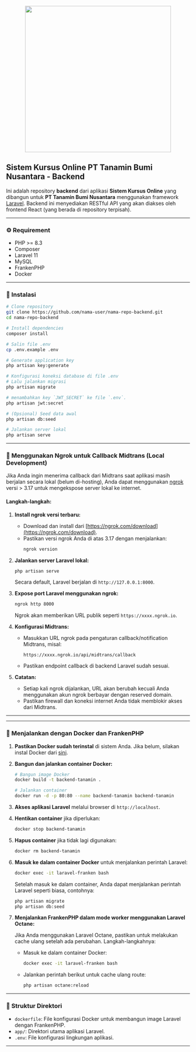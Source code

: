 <p align="center"><a href="https://laravel.com" target="_blank"><img src="https://laravel.com/img/logotype.min.svg" width="400"></a></p>

## Sistem Kursus Online PT Tanamin Bumi Nusantara - Backend

Ini adalah repository **backend** dari aplikasi **Sistem Kursus Online** yang dibangun untuk **PT Tanamin Bumi Nusantara** menggunakan framework [Laravel](https://laravel.com). Backend ini menyediakan RESTful API yang akan diakses oleh frontend React (yang berada di repository terpisah).

---

### ⚙️ Requirement

-   PHP >= 8.3
-   Composer
-   Laravel 11
-   MySQL
-   FrankenPHP
-   Docker

---

### 🚀 Instalasi

```bash
# Clone repository
git clone https://github.com/nama-user/nama-repo-backend.git
cd nama-repo-backend

# Install dependencies
composer install

# Salin file .env
cp .env.example .env

# Generate application key
php artisan key:generate

# Konfigurasi koneksi database di file .env
# Lalu jalankan migrasi
php artisan migrate

# menambahkan key `JWT_SECRET` ke file `.env`.
php artisan jwt:secret

# (Opsional) Seed data awal
php artisan db:seed

# Jalankan server lokal
php artisan serve
```

---

### 🔗 Menggunakan Ngrok untuk Callback Midtrans (Local Development)

Jika Anda ingin menerima callback dari Midtrans saat aplikasi masih berjalan secara lokal (belum di-hosting), Anda dapat menggunakan [ngrok](https://ngrok.com/) versi > 3.17 untuk mengekspose server lokal ke internet.

#### Langkah-langkah:

1. **Install ngrok versi terbaru:**
    - Download dan install dari [https://ngrok.com/download](https://ngrok.com/download).
    - Pastikan versi ngrok Anda di atas 3.17 dengan menjalankan:
      ```bash
      ngrok version
      ```

2. **Jalankan server Laravel lokal:**
    ```bash
    php artisan serve
    ```
    Secara default, Laravel berjalan di `http://127.0.0.1:8000`.

3. **Expose port Laravel menggunakan ngrok:**
    ```bash
    ngrok http 8000
    ```
    Ngrok akan memberikan URL publik seperti `https://xxxx.ngrok.io`.

4. **Konfigurasi Midtrans:**
    - Masukkan URL ngrok pada pengaturan callback/notification Midtrans, misal:
      ```
      https://xxxx.ngrok.io/api/midtrans/callback
      ```
    - Pastikan endpoint callback di backend Laravel sudah sesuai.

5. **Catatan:**
    - Setiap kali ngrok dijalankan, URL akan berubah kecuali Anda menggunakan akun ngrok berbayar dengan reserved domain.
    - Pastikan firewall dan koneksi internet Anda tidak memblokir akses dari Midtrans.

---

---

### 🐳 Menjalankan dengan Docker dan FrankenPHP

1.  **Pastikan Docker sudah terinstal** di sistem Anda. Jika belum, silakan instal Docker dari [sini](https://www.docker.com/).

2.  **Bangun dan jalankan container Docker:**

    ```bash
    # Bangun image Docker
    docker build -t backend-tanamin .

    # Jalankan container
    docker run -d -p 80:80 --name backend-tanamin backend-tanamin
    ```

3.  **Akses aplikasi Laravel** melalui browser di `http://localhost`.

4.  **Hentikan container** jika diperlukan:

    ```bash
    docker stop backend-tanamin
    ```

5.  **Hapus container** jika tidak lagi digunakan:

    ```bash
    docker rm backend-tanamin
    ```

6.  **Masuk ke dalam container Docker** untuk menjalankan perintah Laravel:

    ```bash
    docker exec -it laravel-franken bash
    ```

    Setelah masuk ke dalam container, Anda dapat menjalankan perintah Laravel seperti biasa, contohnya:

    ```bash
    php artisan migrate
    php artisan db:seed
    ```

7.  **Menjalankan FrankenPHP dalam mode worker menggunakan Laravel Octane:**

    Jika Anda menggunakan Laravel Octane, pastikan untuk melakukan cache ulang setelah ada perubahan. Langkah-langkahnya:

    - Masuk ke dalam container Docker:

      ```bash
      docker exec -it laravel-franken bash
      ```

    - Jalankan perintah berikut untuk cache ulang route:

      ```bash
      php artisan octane:reload
      ```

---

### 📂 Struktur Direktori

-   `dockerfile`: File konfigurasi Docker untuk membangun image Laravel dengan FrankenPHP.
-   `app/`: Direktori utama aplikasi Laravel.
-   `.env`: File konfigurasi lingkungan aplikasi.

---
